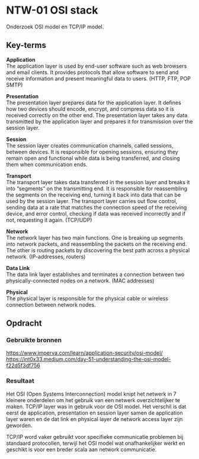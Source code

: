 # NTW-01 OSI stack
Onderzoek OSI model en TCP/IP model.

## Key-terms
**Application**  
The application layer is used by end-user software such as web browsers and email clients. It provides protocols that allow software to send and receive information and present meaningful data to users.  (HTTP, FTP, POP SMTP)  

**Presentation**  
The presentation layer prepares data for the application layer. It defines how two devices should encode, encrypt, and compress data so it is received correctly on the other end. The presentation layer takes any data transmitted by the application layer and prepares it for transmission over the session layer.

**Session**  
The session layer creates communication channels, called sessions, between devices. It is responsible for opening sessions, ensuring they remain open and functional while data is being transferred, and closing them when communication ends. 

**Transport**  
The transport layer takes data transferred in the session layer and breaks it into “segments” on the transmitting end. It is responsible for reassembling the segments on the receiving end, turning it back into data that can be used by the session layer. The transport layer carries out flow control, sending data at a rate that matches the connection speed of the receiving device, and error control, checking if data was received incorrectly and if not, requesting it again. (TCP/UDP)  

**Network**  
The network layer has two main functions. One is breaking up segments into network packets, and reassembling the packets on the receiving end. The other is routing packets by discovering the best path across a physical network. (IP-addresses, routers)

**Data Link**  
The data link layer establishes and terminates a connection between two physically-connected nodes on a network. (MAC addresses)

**Physical**  
The physical layer is responsible for the physical cable or wireless connection between network nodes.

## Opdracht
### Gebruikte bronnen
https://www.imperva.com/learn/application-security/osi-model/  
https://int0x33.medium.com/day-51-understanding-the-osi-model-f22d5f3df756


### Resultaat
Het OSI (Open Systems Interconnection) model knipt het netwerk in 7 kleinere onderdelen om het gebruik van een netwerk overzichtelijker te maken. TCP/IP layer was in gebruik voor de  OSI model. Het verschil is dat eerst de application, presentation en session layer samen de application layer waren en de dat link en physical layer de network access layer zijn geworden.  

TCP/IP word vaker gebruikt voor specifieke communicatie problemen bij standaard protocollen, terwijl het OSI model wat onafhankelijker werkt en geschikt is voor een breder scala aan network communicatie.
